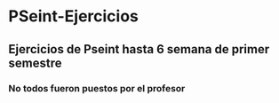 # PSeint-Ejercicios
## Ejercicios de Pseint hasta 6 semana de primer semestre
### No todos fueron puestos por el profesor
